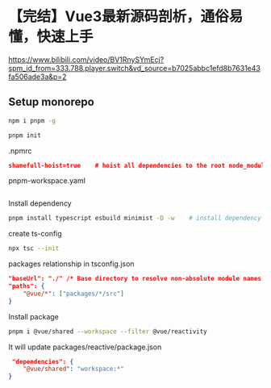 # 【完结】Vue3最新源码剖析，通俗易懂，快速上手
https://www.bilibili.com/video/BV1RnySYmEcj?spm_id_from=333.788.player.switch&vd_source=b7025abbc1efd8b7631e43fa506ade3a&p=2


## Setup monorepo
```sh
npm i pnpm -g

pnpm init
```

.npmrc
```json
shamefull-hoist=true    # hoist all dependencies to the root node_modules directory
```

pnpm-workspace.yaml
```
```

Install dependency
```sh
pnpm install typescript esbuild minimist -D -w    # install dependency to root 
```

create ts-config
```sh
npx tsc --init
```

packages relationship in tsconfig.json
```json
"baseUrl": "./" /* Base directory to resolve non-absolute module names. */,
"paths": {
    "@vue/*": ["packages/*/src"]
}
```

Install package
```sh
pnpm i @vue/shared --workspace --filter @vue/reactivity
```
It will update packages/reactive/package.json
```json
 "dependencies": {
    "@vue/shared": "workspace:*"
}
```


